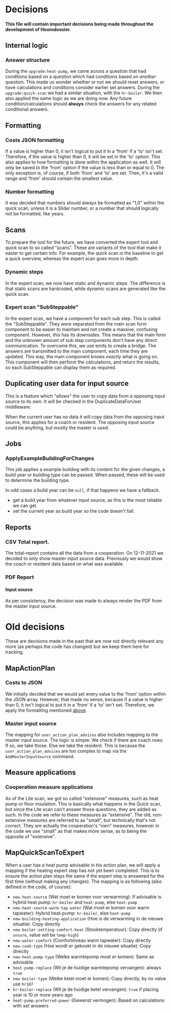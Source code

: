 # Decisions
#### This file will contain important decisions being made throughout the development of Hoomdossier. 

## Internal logic
### Answer structure
During the `upgrade:heat-pump`, we came across a question that had conditions based on a question which had conditions 
based on _another_ question. This made us wonder whether or not we should reset answers, or have calculations and 
conditions consider earlier set answers. During the `upgrade:quick-scan` we had a similar situation, with the 
`hr-boiler`. We then also applied the same logic as we are doing now. Any future condition/calculations should 
**always** check the answers for any related conditional answers.

## Formatting
### Costs JSON formatting
If a value is higher than 0, it isn't logical to put it in a 'from' if a 'to' isn't set. Therefore, if the value is
higher than 0, it will be set in the 'to' option. This also applies to how formatting is done within the application 
as well. It will only be saved to the 'from' option if the value is less than or equal to 0.
The only exception is, of course, if both 'from' and 'to' are set. Then, it's a valid
range and 'from' should contain the smallest value.

### Number formatting
It was decided that numbers should always be formatted as "1,0" within the quick scan,
unless it is a Slider number, or a number that should logically not be formatted,
like years.

## Scans
To prepare the tool for the future, we have converted the expert tool and quick scan to so called "scans". These are 
variants of the tool that make it easier to get certain info. For example, the quick scan is the baseline to get a 
quick overview, whereas the expert scan goes more in depth. 

### Dynamic steps
In the expert scan, we now have static and dynamic steps. The difference is that static scans are hardcoded, while 
dynamic scans are generated like the quick scan. 

### Expert scan "SubSteppable"
In the expert scan, we have a component for each sub step. This is called the "SubSteppable". They were separated 
from the main scan form component to be easier to maintain and not create a massive, confusing component. However, 
this has its downsides. This means that the main form and the unknown amount of sub step components don't have any 
direct communication. To overcome this, we use emits to create a bridge. The answers are transmitted to the main 
component, each time they are updated. This way, the main component knows _exactly_ what is going on. This component
will then perform the calculations, and return the results, so each SubSteppable can display them as required. 

## Duplicating user data for input source
This is a feature which "allows" the user to copy data from a opposing input source to its own.
It will be checked in the DuplicateDataForUser middleware.

When the current user has no data it will copy data from the opposing input source, this applies for a coach or resident.
The opposing input source could be anything, but mostly the master is used. 

## Jobs
### ApplyExampleBuildingForChanges
This job applies a example building with its content for the given changes, a build year or building type can be passed. When passed, these will be used to determine the building type.

In odd cases a build year can be `null`, if that happens we have a fallback.
- get a build year from whatever input source, as this is the most reliable we can get
- set the current year as build year so the code doesn't fail. 

## Reports
### CSV Total report.
The total-report contains all the data from a cooperation. On 12-11-2021 we decided to only show master input source
data. Previously we would show the coach or resident data based on what was available.

### PDF Report
#### Input source
As per consistency, the decision was made to always render the PDF from the master
input source.

# Old decisions
These are decisions made in the past that are now not directly relevant any more (as perhaps the code has changed) 
but we keep them here for tracking.

## MapActionPlan
### Costs to JSON
We initially decided that we would set every value to the 'from' option within the JSON array.
However, that made no sense, because if a value is higher than 0, it isn't logical to put it in 
a 'from' if a 'to' isn't set. Therefore, we apply the formatting mentioned [above](#costs-json-formatting).

### Master input source 
The mapping for `user_action_plan_advices` also includes mapping to the master input source.
The logic is simple: We check if there are coach rows. If so, we take those. Else we take
the resident. This is because the `user_action_plan_advices` are too complex to map
via the `AddMasterInputSource` command.

## Measure applications
### Cooperation measure applications
As of the Lite scan, we got so called "extensive" measures, such as heat pump or floor insulation.
This is basically what happens in the Quick scan, but since the Lite scan can't answer those questions, they are 
added as such. In the code we refer to these measures as "extensive". The old, non-extensive measures are referred 
to as "small", but technically that's not correct. They are actually the cooperation's "own" measures, however in 
the code we use "small" as that makes more sense, as to being the opposite of "extensive".

## MapQuickScanToExpert
When a user has a heat pump advisable in his action plan, we will apply a mapping if the heating expert step has not 
yet been completed. This is to ensure the action plan stays the same if the expert step is answered for the first 
time (without making any changes). The mapping is as following (also defined in the code, of course):

- `new-heat-source` (Wat moet er komen voor verwarming): If advisable is hybrid heat pump: `hr-boiler` and `heat-pump`, 
  else `heat-pump`
- `new-heat-source-warm-tap-water` (Wat moet er komen voor warm tapwater): Hybrid heat-pump: `hr-boiler`, else `heat-pump`
- `new-building-heating-application` (Hoe is de verwarming in de nieuwe situatie): Copy directly
- `new-boiler-setting-comfort-heat` (Stooktemperatuur): Copy directly (if `unsure`, value will be `temp-high`)
- `new-water-comfort` (Comfortniveau warm tapwater): Copy directly
- `new-cook-type` (Hoe wordt er gekookt in de nieuwe situatie): Copy directly
- `new-heat-pump-type` (Welke warmtepomp moet er komen): Same as advisable
- `heat-pump-replace` (Wil je de huidige warmtepomp vervangen): always `true`
- `new-boiler-type` (Welke ketel moet er komen): Copy directly, by no value use `hr107`
- `hr-boiler-replace` (Wil je de huidige ketel vervangen): `true` if placing year is 10 or more years ago
- `heat-pump-preferred-power` (Gewenst vermogen): Based on calculations with set answers